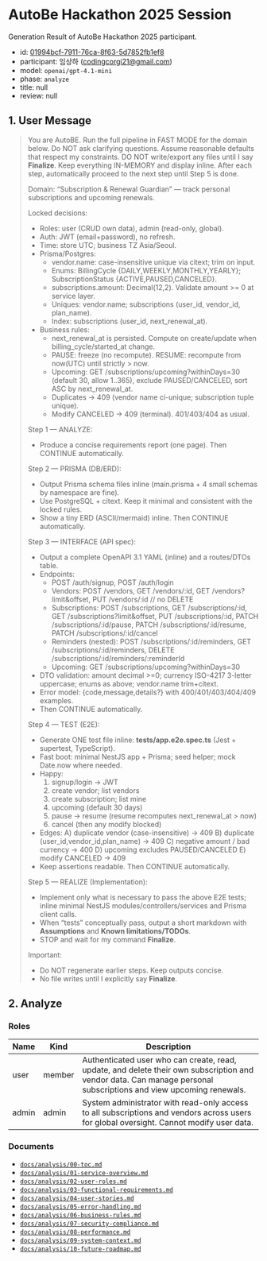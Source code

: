# AutoBe Hackathon 2025 Session

Generation Result of AutoBe Hackathon 2025 participant.

- id: [01994bcf-7911-76ca-8f63-5d7852fb1ef8](./01994bcf-7911-76ca-8f63-5d7852fb1ef8)
- participant: 임상하 (codingcorgi21@gmail.com)
- model: `openai/gpt-4.1-mini`
- phase: `analyze`
- title: null
- review: null

## 1. User Message

> You are AutoBE. Run the full pipeline in FAST MODE for the domain below.
> Do NOT ask clarifying questions. Assume reasonable defaults that respect my constraints.
> DO NOT write/export any files until I say **Finalize**. Keep everything IN-MEMORY and display inline.
> After each step, automatically proceed to the next step until Step 5 is done.
> 
> Domain: “Subscription & Renewal Guardian” — track personal subscriptions and upcoming renewals.
> 
> Locked decisions:
> - Roles: user (CRUD own data), admin (read-only, global).
> - Auth: JWT (email+password), no refresh.
> - Time: store UTC; business TZ Asia/Seoul.
> - Prisma/Postgres:
>   - vendor.name: case-insensitive unique via citext; trim on input.
>   - Enums: BillingCycle {DAILY,WEEKLY,MONTHLY,YEARLY}; SubscriptionStatus {ACTIVE,PAUSED,CANCELED}.
>   - subscriptions.amount: Decimal(12,2). Validate amount >= 0 at service layer.
>   - Uniques: vendor.name; subscriptions (user_id, vendor_id, plan_name).
>   - Index: subscriptions (user_id, next_renewal_at).
> - Business rules:
>   - next_renewal_at is persisted. Compute on create/update when billing_cycle/started_at change.
>   - PAUSE: freeze (no recompute). RESUME: recompute from now(UTC) until strictly > now.
>   - Upcoming: GET /subscriptions/upcoming?withinDays=30 (default 30, allow 1..365), exclude PAUSED/CANCELED, sort ASC by next_renewal_at.
>   - Duplicates → 409 (vendor name ci-unique; subscription tuple unique).
>   - Modify CANCELED → 409 (terminal). 401/403/404 as usual.
> 
> Step 1 — ANALYZE:
> - Produce a concise requirements report (one page). Then CONTINUE automatically.
> 
> Step 2 — PRISMA (DB/ERD):
> - Output Prisma schema files inline (main.prisma + 4 small schemas by namespace are fine).
> - Use PostgreSQL + citext. Keep it minimal and consistent with the locked rules.
> - Show a tiny ERD (ASCII/mermaid) inline. Then CONTINUE automatically.
> 
> Step 3 — INTERFACE (API spec):
> - Output a complete OpenAPI 3.1 YAML (inline) and a routes/DTOs table.
> - Endpoints:
>   - POST /auth/signup, POST /auth/login
>   - Vendors: POST /vendors, GET /vendors/:id, GET /vendors?limit&offset, PUT /vendors/:id  // no DELETE
>   - Subscriptions: POST /subscriptions, GET /subscriptions/:id, GET /subscriptions?limit&offset,
>                    PUT /subscriptions/:id, PATCH /subscriptions/:id/pause,
>                    PATCH /subscriptions/:id/resume, PATCH /subscriptions/:id/cancel
>   - Reminders (nested): POST /subscriptions/:id/reminders, GET /subscriptions/:id/reminders,
>                         DELETE /subscriptions/:id/reminders/:reminderId
>   - Upcoming: GET /subscriptions/upcoming?withinDays=30
> - DTO validation: amount decimal >=0; currency ISO-4217 3-letter uppercase; enums as above; vendor.name trim+citext.
> - Error model: {code,message,details?} with 400/401/403/404/409 examples.
> - Then CONTINUE automatically.
> 
> Step 4 — TEST (E2E):
> - Generate ONE test file inline: **tests/app.e2e.spec.ts** (Jest + supertest, TypeScript).
> - Fast boot: minimal NestJS app + Prisma; seed helper; mock Date.now where needed.
> - Happy:
>   1) signup/login → JWT
>   2) create vendor; list vendors
>   3) create subscription; list mine
>   4) upcoming (default 30 days)
>   5) pause → resume (resume recomputes next_renewal_at > now)
>   6) cancel (then any modify blocked)
> - Edges:
>   A) duplicate vendor (case-insensitive) → 409
>   B) duplicate (user_id,vendor_id,plan_name) → 409
>   C) negative amount / bad currency → 400
>   D) upcoming excludes PAUSED/CANCELED
>   E) modify CANCELED → 409
> - Keep assertions readable. Then CONTINUE automatically.
> 
> Step 5 — REALIZE (Implementation):
> - Implement only what is necessary to pass the above E2E tests; inline minimal NestJS modules/controllers/services and Prisma client calls.
> - When “tests” conceptually pass, output a short markdown with **Assumptions** and **Known limitations/TODOs**.
> - STOP and wait for my command **Finalize**.
> 
> Important:
> - Do NOT regenerate earlier steps. Keep outputs concise.
> - No file writes until I explicitly say **Finalize**.

## 2. Analyze

### Roles

Name | Kind | Description
-----|------|--------------
user | member | Authenticated user who can create, read, update, and delete their own subscription and vendor data. Can manage personal subscriptions and view upcoming renewals. 
admin | admin | System administrator with read-only access to all subscriptions and vendors across users for global oversight. Cannot modify user data. 

### Documents

- [`docs/analysis/00-toc.md`](./docs/analysis/00-toc.md)
- [`docs/analysis/01-service-overview.md`](./docs/analysis/01-service-overview.md)
- [`docs/analysis/02-user-roles.md`](./docs/analysis/02-user-roles.md)
- [`docs/analysis/03-functional-requirements.md`](./docs/analysis/03-functional-requirements.md)
- [`docs/analysis/04-user-stories.md`](./docs/analysis/04-user-stories.md)
- [`docs/analysis/05-error-handling.md`](./docs/analysis/05-error-handling.md)
- [`docs/analysis/06-business-rules.md`](./docs/analysis/06-business-rules.md)
- [`docs/analysis/07-security-compliance.md`](./docs/analysis/07-security-compliance.md)
- [`docs/analysis/08-performance.md`](./docs/analysis/08-performance.md)
- [`docs/analysis/09-system-context.md`](./docs/analysis/09-system-context.md)
- [`docs/analysis/10-future-roadmap.md`](./docs/analysis/10-future-roadmap.md)